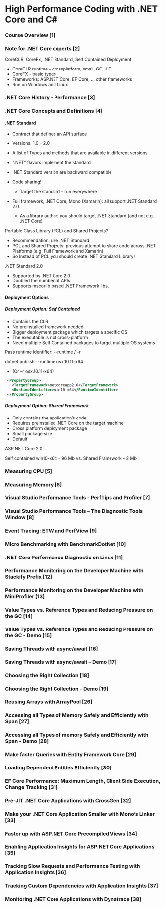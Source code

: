 # High Performance Coding with .NET Core and C#

### Course Overview [1]
### Note for .NET Core experts [2]

CoreCLR, CoreFx, .NET Standard, Self Contained Deployment

- CoreCLR runtime - crossplatform, small, GC, JIT...
- CoreFX - basic types
- Frameworks: ASP.NET Core, EF Core, ... other frameworks
- Run on Windows and Linux

### .NET Core History - Performance [3]

### .NET Core Concepts and Definitions [4]

#### .NET Standard

- Contract that defines an API surface
- Versions: 1.0 – 2.0
- A list of Types and methods that are available in different versions
- “.NET” flavors implement the standard
- .NET Standard version are backward compatible

- Code sharing!
  - Target the standard – run everywhere

- Full framework, .NET Core, Mono (Xamarin): all support .NET Standard 2.0
  - As a library author: you should target .NET Standard (and not e.g. .NET Core)

Portable Class Library (PCL) and Shared Projects?
- Recommendation: use .NET Standard
- PCL and Shared Projects: previous attempt to share code across .NET Platforms (e.g. Full Framework and Xamarin)
- So Instead of PCL you should create .NET Standard Library!

.NET Standard 2.0

- Supported by .NET Core 2.0
- Doubled the number of APIs
- Supports mscorlib based .NET Framework libs.

#### Deployment Options
##### Deployment Option: Self Contained
- Contains the CLR
- No preinstalled framework needed 
- Bigger deployment package which targets a specific OS 
- The executable is not cross-platform
- Need multiple Self Contained packages to target multiple OS systems

Pass runtime identifier: --runtime / -r

dotnet publish --runtime osx.10.11-x64
 - (Or –r osx.10.11-x64)

```xml
 <PropertyGroup>
   <TargetFramework>netcoreapp2.0</TargetFramework>
   <RuntimeIdentifier>win10-x64</RuntimeIdentifier>
 </PropertyGroup>
```

##### Deployment Option: Shared Framework

- Only contains the application’s code
- Requires preinstalled .NET Core on the target machine
- Cross platform deployment package
- Small package size
- Default

ASP.NET Core 2.0

Self contained win10-x64 - 96 Mb
vs.
Shared Framework - 2 Mb


### Measuring CPU [5]
### Measuring Memory [6]
### Visual Studio Performance Tools - PerfTips and Profiler [7]
### Visual Studio Performance Tools – The Diagnostic Tools Window [8]
### Event Tracing: ETW and PerfView [9]
### Micro Benchmarking with BenchmarkDotNet [10]
### .NET Core Performance Diagnostic on Linux [11]
### Performance Monitoring on the Developer Machine with Stackify Prefix [12]
### Performance Monitoring on the Developer Machine with MiniProfiler [13]
### Value Types vs. Reference Types and Reducing Pressure on the GC [14]
### Value Types vs. Reference Types and Reducing Pressure on the GC - Demo [15]
### Saving Threads with async/await [16]
### Saving Threads with async/await – Demo [17]
### Choosing the Right Collection [18]
### Choosing the Right Collection - Demo [19]
### Reusing Arrays with ArrayPool<T> [26]
### Accessing all Types of Memory Safely and Efficiently with Span<T> [27]
### Accessing all Types of memory Safely and Efficiently with Span<T> - Demo [28]
### Make faster Queries with Entity Framework Core [29]
### Loading Dependent Entities Efficiently [30]
### EF Core Performance: Maximum Length, Client Side Execution, Change Tracking [31]
### Pre-JIT .NET Core Applications with CrossGen [32]
### Make your .NET Core Application Smaller with Mono’s Linker [33]
### Faster up with ASP.NET Core Precompiled Views [34]
### Enabling Application Insights for ASP.NET Core Applications [35]
### Tracking Slow Requests and Performance Testing with Application Insights [36]
### Tracking Custom Dependencies with Application Insights [37]
### Monitoring .NET Core Applications with Dynatrace [38]
